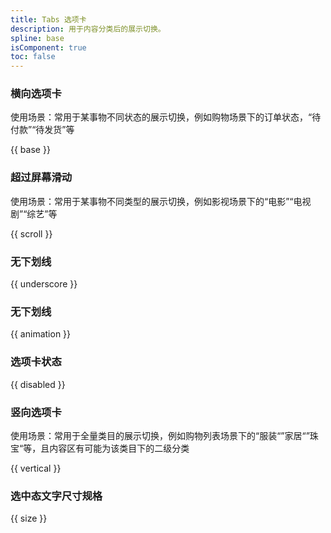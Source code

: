 ```yaml
---
title: Tabs 选项卡
description: 用于内容分类后的展示切换。
spline: base
isComponent: true
toc: false
---
```


### 横向选项卡

使用场景：常用于某事物不同状态的展示切换，例如购物场景下的订单状态，“待付款”“待发货”等

{{ base }}

### 超过屏幕滑动

使用场景：常用于某事物不同类型的展示切换，例如影视场景下的“电影”“电视剧”“综艺”等

{{ scroll }}

### 无下划线

{{ underscore }}

### 无下划线

{{ animation }}

### 选项卡状态

{{ disabled }}

### 竖向选项卡

使用场景：常用于全量类目的展示切换，例如购物列表场景下的“服装“”家居“”珠宝“等，且内容区有可能为该类目下的二级分类

{{ vertical }}

### 选中态文字尺寸规格

{{ size }}